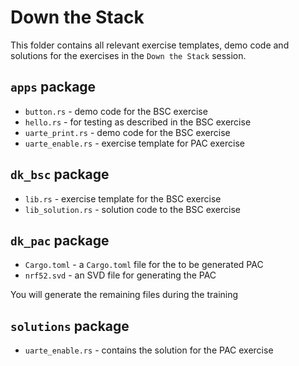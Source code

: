 # Down the Stack

This folder contains all relevant exercise templates, demo code and solutions for the exercises in the `Down the Stack` session. 

## `apps` package
* `button.rs` - demo code for the BSC exercise
* `hello.rs` - for testing as described in the BSC exercise
* `uarte_print.rs` - demo code for the BSC exercise
* `uarte_enable.rs` - exercise template for PAC exercise

## `dk_bsc` package
* `lib.rs` - exercise template for the BSC exercise
* `lib_solution.rs` - solution code to the BSC exercise
  
## `dk_pac` package
* `Cargo.toml` - a `Cargo.toml` file for the to be generated PAC
* `nrf52.svd` - an SVD file for generating the PAC

You will generate the remaining files during the training

## `solutions` package
* `uarte_enable.rs` - contains the solution for the PAC exercise